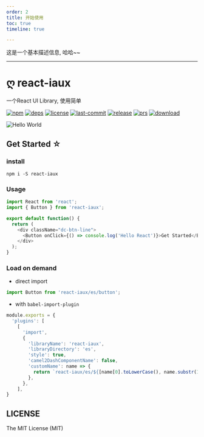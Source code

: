 ```yaml
---
order: 2
title: 开始使用
toc: true
timeline: true

---
```

这是一个基本描述信息, 哈哈~~

---



# ღ react-iaux

一个React UI Library, 使用简单

[![npm][npm]][npm-url]
[![deps][deps]][deps-url]
[![license][license]][license-url]
[![last-commit][last-commit]][last-commit-url]
[![release][release]][release-url]
[![prs][prs]][prs-url]
[![download][download]][download-url]


![Hello World](wx://assets/entry.jpg)

## Get Started ☆

### install

```
npm i -S react-iaux
```

### Usage

```js
import React from 'react';
import { Button } from 'react-iaux';

export default function() {
  return (
    <div className="dc-btn-line">
      <Button onClick={() => console.log('Hello React')}>Get Started</Button>
    </div>
  );
}

```

### Load on demand

- direct import

```js
import Button from 'react-iaux/es/button';
```

- with `babel-import-plugin`

```js
module.exports = {
  'plugins': [
    [
      'import',
      {
        'libraryName': 'react-iaux',
        'libraryDirectory': 'es',
        'style': true,
        'camel2DashComponentName': false,
        'customName': name => {
          return `react-iaux/es/${[name[0].toLowerCase(), name.substr(1)].join('')}`;
        },
      },
    ],
}
```

## LICENSE

The MIT License (MIT)


[npm]: https://img.shields.io/npm/v/react-iaux

[npm-url]: https://www.npmjs.com/package/react-iaux

[node]: https://badgen.net/npm/node/react-iaux

[node-url]: https://nodejs.org

[deps]: https://img.shields.io/david/webpack/webpack.svg

[deps-url]: #

[prs]: https://img.shields.io/badge/PRs-welcome-brightgreen.svg

[prs-url]: https://github.com/iovx/iovx/react-iaux

[tag]: https://badgen.net/github/tags/iovx/react-iaux

[tag-url]: #

[release]: https://badgen.net/github/release/iovx/react-iaux

[release-url]: #

[license]: https://img.shields.io/github/license/iovx/react-iaux

[license-url]: #

[tests-url]:https://travis-ci.com/github/iovx/react-iaux/builds

[tests]:https://badgen.net/travis/iovx/react-iaux

[last-commit-url]: https://travis-ci.com/github/iovx/react-iaux/builds

[last-commit]: https://badgen.net/github/last-commit/iovx/react-iaux

[cover-url]: https://codecov.io/github/react-iaux/

[cover]: https://badgen.net/codecov/c/github/react-iaux/master

[download-url]: https://www.npmjs.com/package/react-iaux

[download]: https://badgen.net/npm/dw/react-iaux

